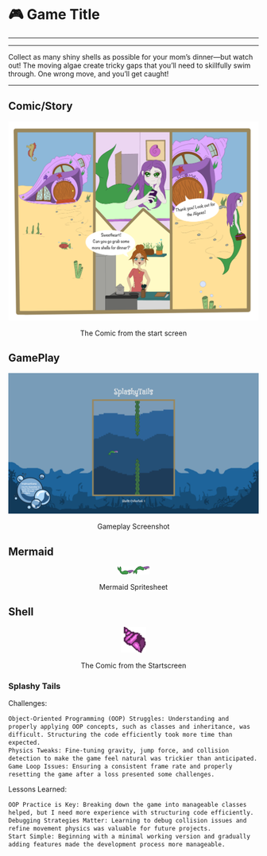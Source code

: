 # 🎮 **Game Title** 

---
---
Collect as many shiny shells as possible for your mom’s dinner—but watch out! The moving algae create tricky gaps that you’ll need to skillfully swim through. One wrong move, and you’ll get caught!

---
## Comic/Story
<div style="text-align: center;">
  <img src="ComicStartscreen.png" alt="Comic" width="600">
  <p>The Comic from the start screen</p>
</div>

## GamePlay
<div style="text-align: center;">
  <img src="Toth_Laetitia_02.png" alt="Gameplay Screenshot" width="600">
  <p>Gameplay Screenshot</p>
</div>

## Mermaid
<div style="text-align: center;">
  <img src="MermaidSprites.png" alt="Mermaid Spritesheet" width="64">
  <p>Mermaid Spritesheet</p>
</div>

## Shell
<div style="text-align: center;">
  <img src="Shell.png" alt="Shell" width="52">
  <p>The Comic from the Startscreen</p>
</div>


### Splashy Tails


Challenges:

    Object-Oriented Programming (OOP) Struggles: Understanding and properly applying OOP concepts, such as classes and inheritance, was difficult. Structuring the code efficiently took more time than expected.
    Physics Tweaks: Fine-tuning gravity, jump force, and collision detection to make the game feel natural was trickier than anticipated.
    Game Loop Issues: Ensuring a consistent frame rate and properly resetting the game after a loss presented some challenges.

Lessons Learned:

    OOP Practice is Key: Breaking down the game into manageable classes helped, but I need more experience with structuring code efficiently.
    Debugging Strategies Matter: Learning to debug collision issues and refine movement physics was valuable for future projects.
    Start Simple: Beginning with a minimal working version and gradually adding features made the development process more manageable.
